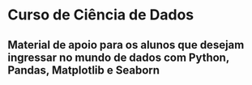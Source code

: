 # Curso de Ciência de Dados

## Material de apoio para os alunos que desejam ingressar no mundo de dados com **Python**, **Pandas**, **Matplotlib** e **Seaborn**
